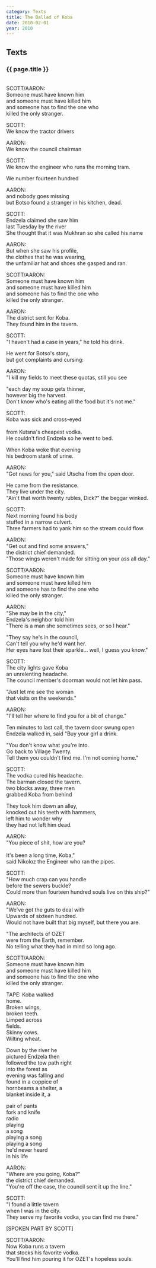 ```yaml
---
category: Texts
title: The Ballad of Koba
date: 2010-02-01
year: 2010
---
```


## Texts

### {{ page.title }}

<br/>
SCOTT/AARON:<br/>
Someone must have known him<br/>
and someone must have killed him<br/>
and someone has to find the one who<br/>
killed the only stranger.<br/>

SCOTT:<br/>
We know the tractor drivers

AARON:<br/>
We know the council chairman

SCOTT:<br/>
We know the engineer who runs the morning tram.

We number fourteen hundred

AARON:<br/>
and nobody goes missing<br/>
but Botso found a stranger in his kitchen, dead.

SCOTT:<br/>
Endzela claimed she saw him<br/>
last Tuesday by the river<br/>
She thought that it was Mukhran so she called his name

AARON:<br/>
But when she saw his profile,<br/>
the clothes that he was wearing,<br/>
the unfamiliar hat and shoes she gasped and ran.

SCOTT/AARON:<br/>
Someone must have known him<br/>
and someone must have killed him<br/>
and someone has to find the one who<br/>
killed the only stranger.

AARON:<br/>
The district sent for Koba.<br/>
They found him in the tavern.

SCOTT:<br/>
"I haven't had a case in years," he told his drink.

He went for Botso's story,<br/>
but got complaints and cursing:								

AARON:<br/>
"I kill my fields to meet these quotas, still you see

"each day my soup gets thinner,<br/>
however big the harvest.<br/>
Don't know who's eating all the food but it's not me."

SCOTT:<br/>
Koba was sick and cross-eyed<br/>						
from Kutsna's cheapest vodka.<br/>
He couldn't find Endzela so he went to bed.

When Koba woke that evening<br/>
his bedroom stank of urine.

AARON:<br/>
"Got news for you," said Utscha from the open door.

He came from the resistance.<br/>
They live under the city.<br/>
"Ain't that worth twenty rubles, Dick?" the beggar winked.

SCOTT:<br/>
Next morning found his body<br/>
stuffed in a narrow culvert.<br/>
Three farmers had to yank him so the stream could flow.

AARON:<br/>
"Get out and find some answers,"<br/>
the district chief demanded.<br/>
"Those wings weren't made for sitting on your ass all day."

SCOTT/AARON:<br/>
Someone must have known him<br/>
and someone must have killed him<br/>
and someone has to find the one who<br/>
killed the only stranger.

AARON:<br/>
"She may be in the city,"<br/>
Endzela's neighbor told him<br/>
"There is a man she sometimes sees, or so I hear."

"They say he's in the council,<br/>
Can't tell you why he'd want her.<br/>
Her eyes have lost their sparkle... well, I guess you know."

SCOTT:<br/>
The city lights gave Koba<br/>
an unrelenting headache.<br/>
The council member's doorman would not let him pass.

"Just let me see the woman<br/>
that visits on the weekends."

AARON:<br/>
"I'll tell her where to find you for a bit of change."

Ten minutes to last call, the tavern door swung open<br/>
Endzela walked in, said "Buy your girl a drink.

"You don't know what you're into.<br/>
Go back to Village Twenty.<br/>
Tell them you couldn't find me. I'm not coming home."

SCOTT:<br/>
The vodka cured his headache.<br/>
The barman closed the tavern.<br/>
two blocks away, three men<br/>
grabbed Koba from behind

They took him down an alley,<br/>
knocked out his teeth with hammers,<br/>
left him to wonder why<br/>
they had not left him dead.

AARON:<br/>
"You piece of shit, how are you?<br/>									
It's been a long time, Koba,"<br/>
said Nikoloz the Engineer who ran the pipes.

SCOTT:<br/>
"How much crap can you handle<br/>
before the sewers buckle?<br/>
Could more than fourteen hundred souls live on this ship?"

AARON:<br/>
"We've got the guts to deal with<br/>
Upwards of sixteen hundred.<br/>
Would not have built that big myself, but there you are.

"The architects of OZET<br/>
were from the Earth, remember.<br/>
No telling what they had in mind so long ago.

SCOTT/AARON:<br/>
Someone must have known him<br/>
and someone must have killed him<br/>
and someone has to find the one who<br/>
killed the only stranger.

TAPE:
Koba walked<br/>
home.<br/>
Broken wings,<br/>
broken teeth.<br/>
Limped across<br/>
fields.<br/>
Skinny cows.<br/>
Wilting wheat.

Down by the river he<br/>
pictured Endzela then<br/>
followed the tow path right<br/>
into the forest as<br/>
evening was falling and<br/>
found in a coppice of<br/>
hornbeams a shelter, a<br/>
blanket inside it, a

pair of pants<br/>
fork and knife<br/>
radio<br/>
playing<br/>
a song<br/>
playing a song<br/>
playing a song<br/>
he'd never heard<br/>
in his life										

AARON:<br/>
"Where are you going, Koba?"<br/>
the district chief demanded.<br/>
"You're off the case, the council sent it up the line."

SCOTT:<br/>
"I found a little tavern<br/>
when I was in the city.<br/>
They serve my favorite vodka, you can find me there."

[SPOKEN PART BY SCOTT]

SCOTT/AARON:<br/>
Now Koba runs a tavern<br/>
that stocks his favorite vodka.<br/>
You'll find him pouring it for OZET's hopeless souls.
